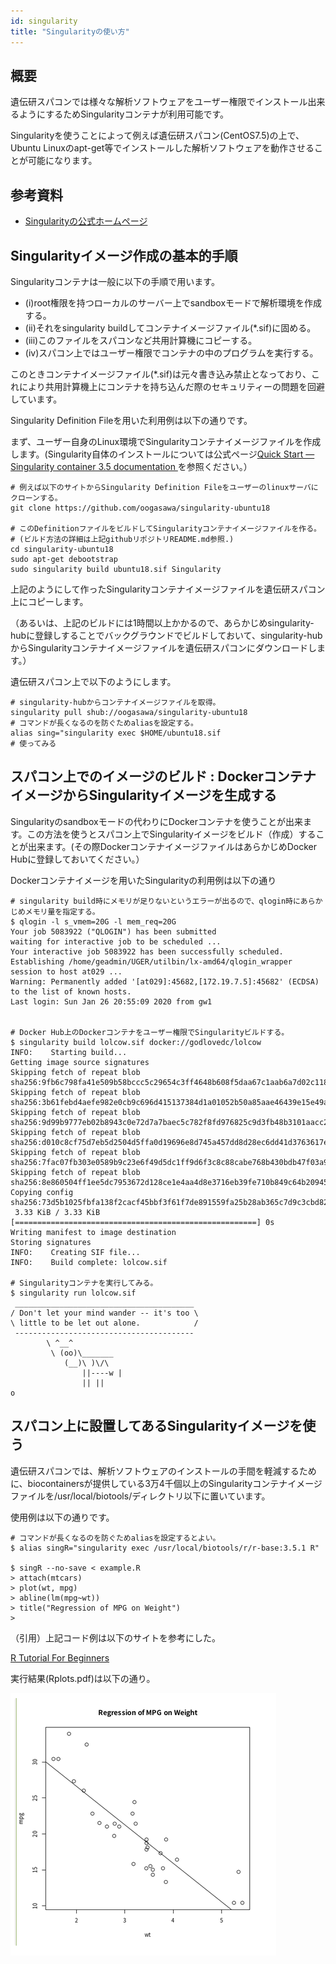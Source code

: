 ```yaml
---
id: singularity
title: "Singularityの使い方"
---
```



## 概要

遺伝研スパコンでは様々な解析ソフトウェアをユーザー権限でインストール出来るようにするためSingularityコンテナが利用可能です。

Singularityを使うことによって例えば遺伝研スパコン(CentOS7.5)の上で、Ubuntu Linuxのapt-get等でインストールした解析ソフトウェアを動作させることが可能になります。


## 参考資料

- [Singularityの公式ホームページ](https://singularity.hpcng.org/)


## Singularityイメージ作成の基本的手順

Singularityコンテナは一般に以下の手順で用います。

- (i)root権限を持つローカルのサーバー上でsandboxモードで解析環境を作成する。
- (ii)それをsingularity buildしてコンテナイメージファイル(*.sif)に固める。
- (iii)このファイルをスパコンなど共用計算機にコピーする。
- (iv)スパコン上ではユーザー権限でコンテナの中のプログラムを実行する。

このときコンテナイメージファイル(*.sif)は元々書き込み禁止となっており、これにより共用計算機上にコンテナを持ち込んだ際のセキュリティーの問題を回避しています。

Singularity Definition Fileを用いた利用例は以下の通りです。

まず、ユーザー自身のLinux環境でSingularityコンテナイメージファイルを作成します。(Singularity自体のインストールについては公式ページ[Quick Start — Singularity container 3.5 documentation ](https://sylabs.io/guides/3.5/user-guide/quick_start.html)を参照ください。）


```
# 例えば以下のサイトからSingularity Definition Fileをユーザーのlinuxサーバにクローンする。
git clone https://github.com/oogasawa/singularity-ubuntu18

# このDefinitionファイルをビルドしてSingularityコンテナイメージファイルを作る。
# (ビルド方法の詳細は上記githubリポジトリREADME.md参照.)
cd singularity-ubuntu18
sudo apt-get debootstrap
sudo singularity build ubuntu18.sif Singularity
```

上記のようにして作ったSingularityコンテナイメージファイルを遺伝研スパコン上にコピーします。

（あるいは、上記のビルドには1時間以上かかるので、あらかじめsingularity-hubに登録しすることでバックグラウンドでビルドしておいて、singularity-hubからSingularityコンテナイメージファイルを遺伝研スパコンにダウンロードします。）

遺伝研スパコン上で以下のようにします。


```
# singularity-hubからコンテナイメージファイルを取得。
singularity pull shub://oogasawa/singularity-ubuntu18
# コマンドが長くなるのを防ぐためaliasを設定する。
alias sing="singularity exec $HOME/ubuntu18.sif
# 使ってみる
```


## スパコン上でのイメージのビルド : DockerコンテナイメージからSingularityイメージを生成する

Singularityのsandboxモードの代わりにDockerコンテナを使うことが出来ます。この方法を使うとスパコン上でSingularityイメージをビルド（作成）することが出来ます。(その際DockerコンテナイメージファイルはあらかじめDocker Hubに登録しておいてください。）


Dockerコンテナイメージを用いたSingularityの利用例は以下の通り
```
# singularity build時にメモリが足りないというエラーが出るので、qlogin時にあらかじめメモリ量を指定する。
$ qlogin -l s_vmem=20G -l mem_req=20G
Your job 5083922 ("QLOGIN") has been submitted
waiting for interactive job to be scheduled ...
Your interactive job 5083922 has been successfully scheduled.
Establishing /home/geadmin/UGER/utilbin/lx-amd64/qlogin_wrapper
session to host at029 ...
Warning: Permanently added '[at029]:45682,[172.19.7.5]:45682' (ECDSA)
to the list of known hosts.
Last login: Sun Jan 26 20:55:09 2020 from gw1


# Docker Hub上のDockerコンテナをユーザー権限でSingularityビルドする。
$ singularity build lolcow.sif docker://godlovedc/lolcow
INFO:    Starting build...
Getting image source signatures
Skipping fetch of repeat blob
sha256:9fb6c798fa41e509b58bccc5c29654c3ff4648b608f5daa67c1aab6a7d02c118
Skipping fetch of repeat blob
sha256:3b61febd4aefe982e0cb9c696d415137384d1a01052b50a85aae46439e15e49a
Skipping fetch of repeat blob
sha256:9d99b9777eb02b8943c0e72d7a7baec5c782f8fd976825c9d3fb48b3101aacc2
Skipping fetch of repeat blob
sha256:d010c8cf75d7eb5d2504d5ffa0d19696e8d745a457dd8d28ec6dd41d3763617e
Skipping fetch of repeat blob
sha256:7fac07fb303e0589b9c23e6f49d5dc1ff9d6f3c8c88cabe768b430bdb47f03a9
Skipping fetch of repeat blob
sha256:8e860504ff1ee5dc7953672d128ce1e4aa4d8e3716eb39fe710b849c64b20945
Copying config sha256:73d5b1025fbfa138f2cacf45bbf3f61f7de891559fa25b28ab365c7d9c3cbd82
 3.33 KiB / 3.33 KiB [======================================================] 0s
Writing manifest to image destination
Storing signatures
INFO:    Creating SIF file...
INFO:    Build complete: lolcow.sif

# Singularityコンテナを実行してみる。
$ singularity run lolcow.sif
 ________________________________________
/ Don't let your mind wander -- it's too \
\ little to be let out alone.            /
 ----------------------------------------
        \ ^__^
         \ (oo)\_______
            (__)\ )\/\
                ||----w |
                || ||
o
```


## スパコン上に設置してあるSingularityイメージを使う

遺伝研スパコンでは、解析ソフトウェアのインストールの手間を軽減するために、biocontainersが提供している3万4千個以上のSingularityコンテナイメージファイルを/usr/local/biotools/ディレクトリ以下に置いています。

使用例は以下の通りです。
```
# コマンドが長くなるのを防ぐためaliasを設定するとよい。
$ alias singR="singularity exec /usr/local/biotools/r/r-base:3.5.1 R"

$ singR --no-save < example.R
> attach(mtcars)
> plot(wt, mpg)
> abline(lm(mpg~wt))
> title("Regression of MPG on Weight")
>

```

（引用）上記コード例は以下のサイトを参考にした。

[R Tutorial For Beginners](https://www.statmethods.net/r-tutorial/index.html)

実行結果(Rplots.pdf)は以下の通り。


![figure](singurarity.PNG)
